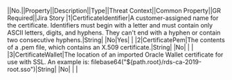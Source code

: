 ||No.||Property||Description||Type||Threat Context||Common Property||GR Required||Jira Story
|1|CertificateIdentifier|A customer-assigned name for the certificate. Identifiers must begin with a letter and must contain only ASCII letters, digits, and hyphens. They can't end with a hyphen or contain two consecutive hyphens.|String| |No|Yes| |
|2|CertificatePem|The contents of a .pem file, which contains an X.509 certificate.|String| |No| | |
|3|CertificateWallet|The location of an imported Oracle Wallet certificate for use with SSL. An example is: filebase64("${path.root}/rds-ca-2019-root.sso")|String| |No| | |
